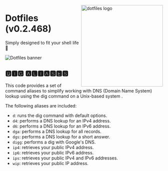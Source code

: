 <!-- markdownlint-disable MD033 MD041 MD043 -->

<img src="https://kura.pro/dotfiles/v2/images/logos/dotfiles.svg"
alt="dotfiles logo" width="261" align="right" />

<!-- markdownlint-enable MD033 MD041 MD043 -->

# Dotfiles (v0.2.468)

Simply designed to fit your shell life 🐚

![Dotfiles banner][banner]

## 🅳🅸🅶 🅰🅻🅸🅰🆂🅴🆂

This code provides a set of command aliases to simplify working with DNS
(Domain Name System) lookup using the dig command on a Unix-based system
.

The following aliases are included:

- `d`: runs the dig command with default options.
- `d4`: performs a DNS lookup for an IPv4 address.
- `d6`: performs a DNS lookup for an IPv6 address.
- `dga`: performs a DNS lookup for all records.
- `dgs`: performs a DNS lookup for a short answer.
- `digg`: performs a dig with Google's DNS.
- `ip4`: retrieves your public IPv4 address.
- `ip6`: retrieves your public IPv6 address.
- `ips`: retrieves your public IPv4 and IPv6 addresses.
- `wip`: retrieves your public IP address.

[banner]: https://kura.pro/dotfiles/v2/images/titles/title-dotfiles.svg
